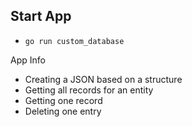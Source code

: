 ## Start App
- `go run custom_database`

App Info
- Creating a JSON based on a structure
- Getting all records for an entity
- Getting one record
- Deleting one entry
